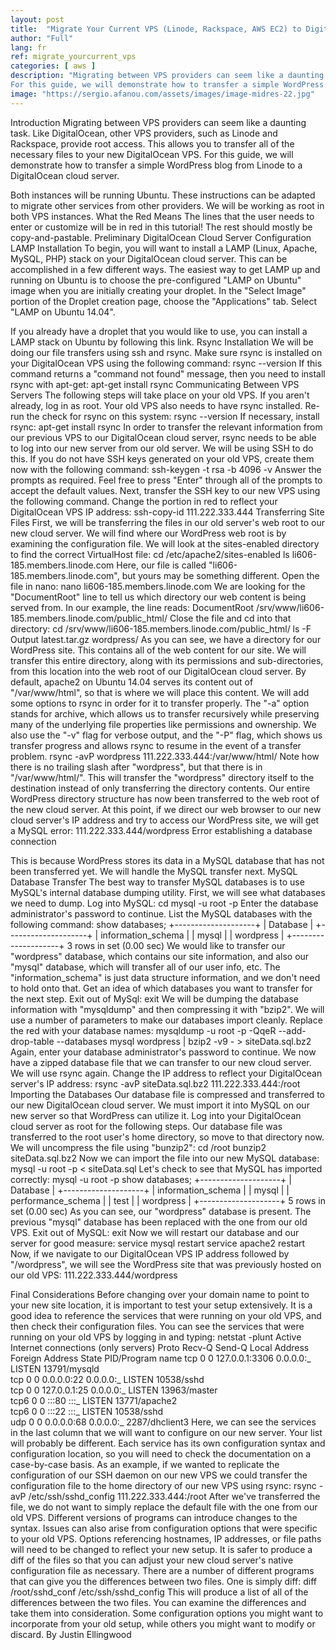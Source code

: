 ```yaml
---
layout: post
title:  "Migrate Your Current VPS (Linode, Rackspace, AWS EC2) to DigitalOcean"
author: "Full"
lang: fr
ref: migrate_yourcurrent_vps
categories: [ aws ]
description: "Migrating between VPS providers can seem like a daunting task. Like DigitalOcean, other VPS providers, such as Linode and Rackspace, provide root access. This allows you to transfer all of the necessary files to your new DigitalOcean VPS.
For this guide, we will demonstrate how to transfer a simple WordPress blog from Linode to a DigitalOcean cloud server."
image: "https://sergio.afanou.com/assets/images/image-midres-22.jpg"
---
```


Introduction
Migrating between VPS providers can seem like a daunting task. Like DigitalOcean, other VPS providers, such as Linode and Rackspace, provide root access. This allows you to transfer all of the necessary files to your new DigitalOcean VPS.
For this guide, we will demonstrate how to transfer a simple WordPress blog from Linode to a DigitalOcean cloud server.

Both instances will be running Ubuntu. These instructions can be adapted to migrate other services from other providers.
We will be working as root in both VPS instances.
What the Red Means
The lines that the user needs to enter or customize will be in red in this tutorial! The rest should mostly be copy-and-pastable.
Preliminary DigitalOcean Cloud Server Configuration
LAMP Installation
To begin, you will want to install a LAMP (Linux, Apache, MySQL, PHP) stack on your DigitalOcean cloud server. This can be accomplished in a few different ways.
The easiest way to get LAMP up and running on Ubuntu is to choose the pre-configured "LAMP on Ubuntu" image when you are initially creating your droplet. In the "Select Image" portion of the Droplet creation page, choose the "Applications" tab. Select "LAMP on Ubuntu 14.04".

If you already have a droplet that you would like to use, you can install a LAMP stack on Ubuntu by following this link.
Rsync Installation
We will be doing our file transfers using ssh and rsync. Make sure rsync is installed on your DigitalOcean VPS using the following command:
rsync --version
If this command returns a "command not found" message, then you need to install rsync with apt-get:
apt-get install rsync
Communicating Between VPS Servers
The following steps will take place on your old VPS. If you aren't already, log in as root.
Your old VPS also needs to have rsync installed. Re-run the check for rsync on this system:
rsync --version
If necessary, install rsync:
apt-get install rsync
In order to transfer the relevant information from our previous VPS to our DigitalOcean cloud server, rsync needs to be able to log into our new server from our old server. We will be using SSH to do this.
If you do not have SSH keys generated on your old VPS, create them now with the following command:
ssh-keygen -t rsa -b 4096 -v
Answer the prompts as required. Feel free to press "Enter" through all of the prompts to accept the default values.
Next, transfer the SSH key to our new VPS using the following command. Change the portion in red to reflect your DigitalOcean VPS IP address:
ssh-copy-id 111.222.333.444
Transferring Site Files
First, we will be transferring the files in our old server's web root to our new cloud server. We will find where our WordPress web root is by examining the configuration file. We will look at the sites-enabled directory to find the correct VirtualHost file:
cd /etc/apache2/sites-enabled
ls
li606-185.members.linode.com
Here, our file is called "li606-185.members.linode.com", but yours may be something different. Open the file in nano:
nano li606-185.members.linode.com
We are looking for the "DocumentRoot" line to tell us which directory our web content is being served from. In our example, the line reads:
DocumentRoot /srv/www/li606-185.members.linode.com/public_html/
Close the file and cd into that directory:
cd /srv/www/li606-185.members.linode.com/public_html/
ls -F
Output
latest.tar.gz wordpress/
As you can see, we have a directory for our WordPress site. This contains all of the web content for our site.
We will transfer this entire directory, along with its permissions and sub-directories, from this location into the web root of our DigitalOcean cloud server. By default, apache2 on Ubuntu 14.04 serves its content out of "/var/www/html", so that is where we will place this content.
We will add some options to rsync in order for it to transfer properly. The "-a" option stands for archive, which allows us to transfer recursively while preserving many of the underlying file properties like permissions and ownership.
We also use the "-v" flag for verbose output, and the "-P" flag, which shows us transfer progress and allows rsync to resume in the event of a transfer problem.
rsync -avP wordpress 111.222.333.444:/var/www/html/
Note how there is no trailing slash after "wordpress", but that there is in "/var/www/html/". This will transfer the "wordpress" directory itself to the destination instead of only transferring the directory contents.
Our entire WordPress directory structure has now been transferred to the web root of the new cloud server.
At this point, if we direct our web browser to our new cloud server's IP address and try to access our WordPress site, we will get a MySQL error:
111.222.333.444/wordpress
Error establishing a database connection

This is because WordPress stores its data in a MySQL database that has not been transferred yet. We will handle the MySQL transfer next.
MySQL Database Transfer
The best way to transfer MySQL databases is to use MySQL's internal database dumping utility. First, we will see what databases we need to dump. Log into MySQL:
cd
mysql -u root -p
Enter the database administrator's password to continue. List the MySQL databases with the following command:
show databases;
+--------------------+
| Database |
+--------------------+
| information_schema |
| mysql |
| wordpress |
+--------------------+
3 rows in set (0.00 sec)
We would like to transfer our "wordpress" database, which contains our site information, and also our "mysql" database, which will transfer all of our user info, etc. The "information_schema" is just data structure information, and we don't need to hold onto that.
Get an idea of which databases you want to transfer for the next step. Exit out of MySql:
exit
We will be dumping the database information with "mysqldump" and then compressing it with "bzip2". We will use a number of parameters to make our databases import cleanly. Replace the red with your database names:
mysqldump -u root -p -QqeR --add-drop-table --databases mysql wordpress | bzip2 -v9 - > siteData.sql.bz2
Again, enter your database administrator's password to continue.
We now have a zipped database file that we can transfer to our new cloud server. We will use rsync again. Change the IP address to reflect your DigitalOcean server's IP address:
rsync -avP siteData.sql.bz2 111.222.333.444:/root
Importing the Databases
Our database file is compressed and transferred to our new DigitalOcean cloud server. We must import it into MySQL on our new server so that WordPress can utilize it.
Log into your DigitalOcean cloud server as root for the following steps.
Our database file was transferred to the root user's home directory, so move to that directory now. We will uncompress the file using "bunzip2":
cd /root
bunzip2 siteData.sql.bz2
Now we can import the file into our new MySQL database:
mysql -u root -p < siteData.sql
Let's check to see that MySQL has imported correctly:
mysql -u root -p
show databases;
+--------------------+
| Database |
+--------------------+
| information_schema |
| mysql |
| performance_schema |
| test |
| wordpress |
+--------------------+
5 rows in set (0.00 sec)
As you can see, our "wordpress" database is present. The previous "mysql" database has been replaced with the one from our old VPS.
Exit out of MySQL:
exit
Now we will restart our database and our server for good measure:
service mysql restart
service apache2 restart
Now, if we navigate to our DigitalOcean VPS IP address followed by "/wordpress", we will see the WordPress site that was previously hosted on our old VPS:
111.222.333.444/wordpress

Final Considerations
Before changing over your domain name to point to your new site location, it is important to test your setup extensively.
It is a good idea to reference the services that were running on your old VPS, and then check their configuration files. You can see the services that were running on your old VPS by logging in and typing:
netstat -plunt
Active Internet connections (only servers)
Proto Recv-Q Send-Q Local Address Foreign Address State PID/Program name
tcp 0 0 127.0.0.1:3306 0.0.0.0:_ LISTEN 13791/mysqld  
tcp 0 0 0.0.0.0:22 0.0.0.0:_ LISTEN 10538/sshd  
tcp 0 0 127.0.0.1:25 0.0.0.0:_ LISTEN 13963/master  
tcp6 0 0 :::80 :::_ LISTEN 13771/apache2  
tcp6 0 0 :::22 :::_ LISTEN 10538/sshd  
udp 0 0 0.0.0.0:68 0.0.0.0:_ 2287/dhclient3
Here, we can see the services in the last column that we will want to configure on our new server. Your list will probably be different.
Each service has its own configuration syntax and configuration location, so you will need to check the documentation on a case-by-case basis.
As an example, if we wanted to replicate the configuration of our SSH daemon on our new VPS we could transfer the configuration file to the home directory of our new VPS using rsync:
rsync -avP /etc/ssh/sshd_config 111.222.333.444:/root
After we've transferred the file, we do not want to simply replace the default file with the one from our old VPS.
Different versions of programs can introduce changes to the syntax. Issues can also arise from configuration options that were specific to your old VPS. Options referencing hostnames, IP addresses, or file paths will need to be changed to reflect your new setup.
It is safer to produce a diff of the files so that you can adjust your new cloud server's native configuration file as necessary.
There are a number of different programs that can give you the differences between two files. One is simply diff:
diff /root/sshd_conf /etc/ssh/sshd_config
This will produce a list of all of the differences between the two files. You can examine the differences and take them into consideration. Some configuration options you might want to incorporate from your old setup, while others you might want to modify or discard.
By Justin Ellingwood

